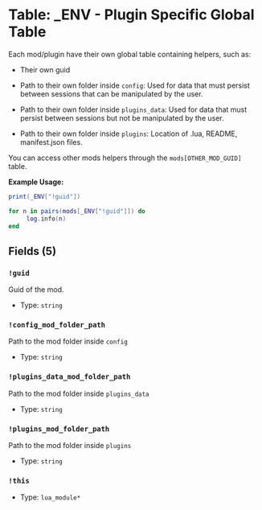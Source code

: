 # Table: _ENV - Plugin Specific Global Table

Each mod/plugin have their own global table containing helpers, such as:
- Their own guid

- Path to their own folder inside `config`: Used for data that must persist between sessions that can be manipulated by the user.

- Path to their own folder inside `plugins_data`: Used for data that must persist between sessions but not be manipulated by the user.

- Path to their own folder inside `plugins`: Location of .lua, README, manifest.json files.

You can access other mods helpers through the `mods[OTHER_MOD_GUID]` table.

**Example Usage:**

```lua
print(_ENV["!guid"])

for n in pairs(mods[_ENV["!guid"]]) do
     log.info(n)
end
```

## Fields (5)

### `!guid`

Guid of the mod.

- Type: `string`

### `!config_mod_folder_path`

Path to the mod folder inside `config`

- Type: `string`

### `!plugins_data_mod_folder_path`

Path to the mod folder inside `plugins_data`

- Type: `string`

### `!plugins_mod_folder_path`

Path to the mod folder inside `plugins`

- Type: `string`

### `!this`

- Type: `lua_module*`

